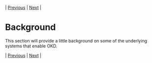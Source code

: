 | [Previous](README.md) | [Next](./initialSetup.md) |
# Background
This section will provide a little background on some of the underlying systems that enable OKD.



| [Previous](README.md) | [Next](./initialSetup.md) |
